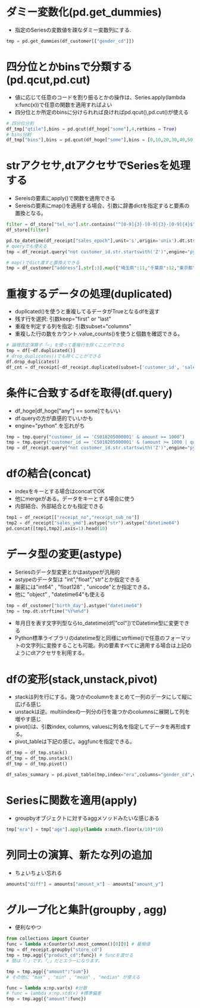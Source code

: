 ダミー変数化(pd.get_dummies)
===
- 指定のSeriesの変数値を疎なダミー変数列にする.
```python
tmp = pd.get_dummies(df_customer[["gender_cd"]])
```

四分位とかbinsで分類する(pd.qcut,pd.cut)
===
- 値に応じて任意のコードを割り振るとかの操作は、Series.apply(lambda x:func(x))で任意の関数を適用すればよい
- 四分位とか所定のbinsに分けられれば良ければpd.qcut(),pd.cut()が使える
```python
# 四分位分割
df_tmp["qtile"],bins = pd.qcut(df_hoge["some"],4,retbins = True)
# bins分割
df_tmp["bins"],bins = pd.qcut(df_hoge["some"],bins = [0,10,20,30,40,50,60,np.inf],right=False)
```

strアクセサ,dtアクセサでSeriesを処理する
===
- Sereisの要素にapply()で関数を適用できる
- Sereisの要素にmap()を適用する場合、引数に辞書dictを指定すると要素の置換となる。
```python
filter = df_store["tel_no"].str.contains("^[0-9]{3}-[0-9]{3}-[0-9]{4}$",regex = True)
df_store[filter]

pd.to_datetime(df_receipt["sales_epoch"],unit='s',origin='unix').dt.strftime("%m")
# queryでも使える
tmp = df_receipt.query("not customer_id.str.startswith('Z')",engine="python")

# map()でdict渡すと置換えできる
tmp = df_customer["address"].str[:3].map({"埼玉県":11,"千葉県":12,"東京都":13,"神奈川":14})
```

重複するデータの処理(duplicated)
===
- duplicated()を使うと重複してるデータがTrueとなるdfを返す
- 残す行を選択: 引数keep="first" or "last"
- 重複を判定する列を指定: 引数subset="columns"
- 重複した行の数をカウント.value_counts()を使うと個数を確認できる。
```python
# 論理否定演算子「~」を使って重複行を除くことができる
tmp = df[~df.duplicated()]
# drop_duplicates()でも除くことができる
df.drop_duplicates()
df_cnt = df_receipt[~df_receipt.duplicated(subset=['customer_id', 'sales_ymd'])]
```

条件に合致するdfを取得(df.query)
====
- df_hoge[df_hoge["any"] == some]でもいい
- df.queryの方が直感的でいいかも
- engine="python" を忘れがち
```python
tmp = tmp.query("customer_id == 'CS018205000001' & amount >= 1000")
tmp = tmp.query("customer_id == 'CS018205000001' & (amount >= 1000 | quantity >= 5)")
tmp = df_receipt.query("not customer_id.str.startswith('Z')",engine="python")
```

dfの結合(concat)
====
- indexをキーとする場合はconcatでOK
- 他にmergeがある。データをキーとする場合に使う
- 内部結合、外部結合とかも指定できる
```python
tmp1 = df_receipt[["receipt_no","receipt_sub_no"]]
tmp2 = df_receipt["sales_ymd"].astype("str").astype("datetime64")
pd.concat([tmp1,tmp2],axis=1).head(10)
```

データ型の変更(astype)
====
- Seriesのデータ型変更とかはastypeが汎用的
- astypeのデータ型は "int","float","str"とか指定できる
- 厳密には"int64" , "float128" , "unicode"とか指定できる。
- 他に "object" , "datetime64"も使える
```python
tmp = df_customer["birth_day"].astype("datetime64")
tmp = tmp.dt.strftime("%Y%m%d")
```
- 年月日を表す文字列型ならto_datetime(df["col"])でDatetime型に変更できる
- Python標準ライブラリのdatetime型と同様にstrftime()で任意のフォーマットの文字列に変換することも可能。列の要素すべてに適用する場合は上記のようにdtアクセサを利用する。


dfの変形(stack,unstack,pivot)
====
- stackは列を行にする。幾つかのcolumnをまとめて一列のデータにして縦に広げる感じ
- unstackは逆。multiindexの一列分の行を幾つかのcolumnsに展開して列を増やす感じ
- pivot()は、引数index, columns, valuesに列名を指定してデータを再形成する。
- pivot_tableは下記の感じ。aggfuncを指定できる。
```python
df_tmp = df_tmp.stack()
df_tmp = df_tmp.unstack()
df_tmp = df_tmp.pivot()

df_sales_summary = pd.pivot_table(tmp,index="era",columns="gender_cd",values="amount",aggfunc="sum")
```

Seriesに関数を適用(apply)
====
- groupbyオブジェクトに対するaggメソッドみたいな感じある
```python
tmp["era"] = tmp["age"].apply(lambda x:math.floor(x/10)*10)
```

列同士の演算、新たな列の追加
====
- ちょいちょい忘れる
```python
amounts["diff"] = amounts["amount_x"] - amounts["amount_y"]
```

グループ化と集計(groupby , agg)
====
- 便利なやつ
```python
from collections import Counter
func = lambda x:Counter(x).most_common()[0][0] # 最頻値
tmp = df_receipt.groupby("store_cd")
tmp = tmp.agg({"product_cd":func}) # funcを渡せる
# 間は「:」です。「,」だとエラーになります。

tmp = tmp.agg({"amount":"sum"})
# その他に "max" , "min" , "mean" , "median" が使える

func = lambda x:np.var(x) #分散
# func = lambda x:np.std(x) #標準偏差
tmp = tmp.agg({"amount":func})
```
